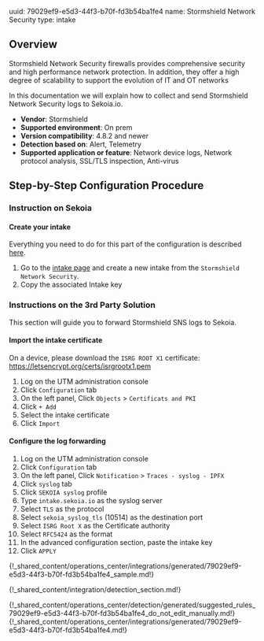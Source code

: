 uuid: 79029ef9-e5d3-44f3-b70f-fd3b54ba1fe4
name: Stormshield Network Security
type: intake

## Overview

Stormshield Network Security firewalls provides comprehensive security and high performance network protection. In addition, they offer a high degree of scalability to support the evolution of IT and OT networks

In this documentation we will explain how to collect and send Stormshield Network Security logs to Sekoia.io.

- **Vendor**: Stormshield
- **Supported environment**: On prem
- **Version compatibility**: 4.8.2 and newer
- **Detection based on**: Alert, Telemetry
- **Supported application or feature**: Network device logs, Network protocol analysis, SSL/TLS inspection, Anti-virus

## Step-by-Step Configuration Procedure

### Instruction on Sekoia
#### Create your intake

Everything you need to do for this part of the configuration is described [here](/xdr/features/collect/intakes.md).

1. Go to the [intake page](https://app.sekoia.io/operations/intakes) and create a new intake from the `Stormshield Network Security`.
2. Copy the associated Intake key

### Instructions on the 3rd Party Solution

This section will guide you to forward Stormshield SNS logs to Sekoia.

#### Import the intake certificate

On a device, please download the `ISRG ROOT X1` certificate: <https://letsencrypt.org/certs/isrgrootx1.pem>

1. Log on the UTM administration console
2. Click `Configuration` tab
3. On the left panel, Click `Objects` > `Certificats and PKI`
4. Click `+ Add`
5. Select the intake certificate
6. Click `Import`

#### Configure the log forwarding

1. Log on the UTM administration console
2. Click `Configuration` tab
3. On the left panel, Click `Notification` > `Traces - syslog - IPFX`
4. Click `syslog` tab
5. Click `SEKOIA syslog` profile
6. Type `intake.sekoia.io` as the syslog server
7. Select `TLS` as the protocol
8. Select `sekoia_syslog_tls` (10514) as the destination port
9. Select `ISRG Root X` as the Certificate authority
10. Select `RFC5424` as the format
11. In the advanced configuration section, paste the intake key
12. Click `APPLY`


{!_shared_content/operations_center/integrations/generated/79029ef9-e5d3-44f3-b70f-fd3b54ba1fe4_sample.md!}

{!_shared_content/integration/detection_section.md!}

{!_shared_content/operations_center/detection/generated/suggested_rules_79029ef9-e5d3-44f3-b70f-fd3b54ba1fe4_do_not_edit_manually.md!}
{!_shared_content/operations_center/integrations/generated/79029ef9-e5d3-44f3-b70f-fd3b54ba1fe4.md!}
